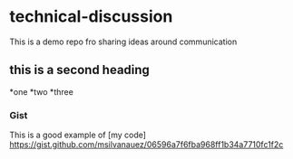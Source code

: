 # technical-discussion
This is a demo repo fro sharing ideas around communication

## this is a second heading

*one
*two
*three

### Gist
This is a good example of [my code] https://gist.github.com/msilvanauez/06596a7f6fba968ff1b34a7710fc1f2c



